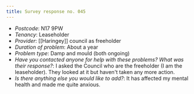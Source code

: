 ```yaml
---
title: Survey response no. 045
---
```


- *Postcode*: N17 9PW 
- *Tenancy*: Leaseholder  
- *Provider*: [[Haringey]] council as freeholder  
- *Duration of problem*: About a year  
- *Problem type*: Damp and mould (both ongoing)  
- *Have you contacted anyone for help with these problems? What was their response?*: I asked the Council who are the freeholder (I am the leaseholder). They looked at it but haven't taken any more action.  
- *Is there anything else you would like to add?*: It  has affected my mental health and made me quite anxious.